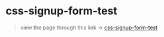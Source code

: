 # css-signup-form-test

> view the page through this link -> [css-signup-form-test](https://samuko-things-collabo-study.github.io/css-signup-form-test/)
